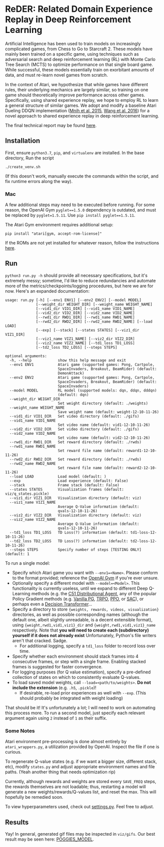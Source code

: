 # ReDER: Related Domain Experience Replay in Deep Reinforcement Learning

Artificial Intelligence has been used to train models on increasingly
complicated games, from Chess to Go to Starcraft 2. These models have
mainly been trained on a specific game, using techniques such as
adversarial search and deep reinforcement learning (RL) with Monte Carlo
Tree Search (MCTS) to optimize performance on that single board game.
While successful, these models essentially train on exorbitant amounts
of data, and must re-learn novel games from scratch.

In the context of Atari, we hypothesize that while games have different
rules, their underlying mechanics are largely similar, so training on
one game should theoretically improve performance across other games.
Specifically, using shared experience replay, we hope to employ RL to
learn a general structure of similar games. We adopt and modify a
baseline Atari Dueling DDQN implementation ([Mnih et al.
2015](https://www.nature.com/articles/nature14236.pdf), [Wang et al.
2016](https://arxiv.org/abs/1511.06581)) for a novel approach to shared
experience replay in deep reinforcement learning.

The final technical report may be found
[here](https://github.com/ringtack/RL-gina/blob/main/report/rl-gina-report.pdf).

## Installation

First, ensure `python3.7`, `pip`, and `virtualenv` are installed. In the
base directory, Run the script

    ./create_venv.sh

(If this doesn't work, manually execute the commands within the script,
and fix runtime errors along the way).

### Mac

A few additional steps may need to be executed before running. For some
reason, the OpenAI Gym `pyglet==1.5.0` dependency is outdated, and must
be replaced by `pyglet=1.5.11`. Use `pip install pyglet==1.5.11`.

The Atari Gym environment requires additional setup:

    pip install "atari[gym, accept-rom-license]"

If the ROMs are not yet installed for whatever reason, follow the
instructions [here](https://github.com/openai/atari-py#roms).

## Run

`python3 run.py -h` should provide all necessary specifications, but
it's extremely messy; sometime, I'd like to reduce redundancies and
automate more of the metrics/checkpoints/logging procedures, but here we
are for now. Here's an expanded documentation:

    usage: run.py [-h] [--env1 ENV1] [--env2 ENV2] [--model MODEL]
                  [--weight_dir WEIGHT_DIR] [--weight_name WEIGHT_NAME]
                  [--vid1_dir VID1_DIR] [--vid1_name VID1_NAME]
                  [--vid2_dir VID2_DIR] [--vid2_name VID2_NAME]
                  [--rwd1_dir RWD1_DIR] [--rwd1_name RWD1_NAME]
                  [--rwd2_dir RWD2_DIR] [--rwd2_name RWD2_NAME] [--load LOAD]
                  [--exp] [--stack] [--states STATES] [--viz1_dir VIZ1_DIR]
                  [--viz1_name VIZ1_NAME] [--viz2_dir VIZ2_DIR]
                  [--viz2_name VIZ2_NAME] [--td1_loss TD1_LOSS]
                  [--td2_loss TD2_LOSS] [--steps STEPS]

    optional arguments:
      -h, --help            show this help message and exit
      --env1 ENV1           Atari game (supported games: Pong, Cartpole,
                            SpaceInvaders, Breakout, BeamRider) (default:
                            DemonAttack)
      --env2 ENV2           Atari game (supported games: Pong, Cartpole,
                            SpaceInvaders, Breakout, BeamRider) (default:
                            SpaceInvaders)
      --model MODEL         RL model (supported models: dqn, ddqn, dddqn)
                            (default: dqn)
      --weight_dir WEIGHT_DIR
                            Set weight directory (default: ./weights)
      --weight_name WEIGHT_NAME
                            Save weight name (default: weight-12-10-11-26)
      --vid1_dir VID1_DIR   Set video directory (default: ./gifs)
      --vid1_name VID1_NAME
                            Set video name (default: vid1-12-10-11-26)
      --vid2_dir VID2_DIR   Set video directory (default: ./gifs)
      --vid2_name VID2_NAME
                            Set video name (default: vid2-12-10-11-26)
      --rwd1_dir RWD1_DIR   Set reward directory (default: ./rwds)
      --rwd1_name RWD1_NAME
                            Set reward file name (default: reward1-12-10-11-26)
      --rwd2_dir RWD2_DIR   Set reward directory (default: ./rwds)
      --rwd2_name RWD2_NAME
                            Set reward file name (default: reward2-12-10-11-26)
      --load LOAD           Load model (default: )
      --exp                 Load experience (default: False)
      --stack               Frame stack (default: False)
      --states STATES       Visualization frames (default: viz/q_states.pickle)
      --viz1_dir VIZ1_DIR   Visualization directory (default: viz)
      --viz1_name VIZ1_NAME
                            Average Q-Value information (default:
                            qvals-12-10-11-26)
      --viz2_dir VIZ2_DIR   Visualization directory (default: viz)
      --viz2_name VIZ2_NAME
                            Average Q-Value information (default:
                            qvals-12-10-11-26)
      --td1_loss TD1_LOSS   TD Loss(?) information (default: td1-loss-12-10-11-26)
      --td2_loss TD2_LOSS   TD Loss(?) information (default: td2-loss-12-10-11-26)
      --steps STEPS         Specify number of steps [TESTING ONLY] (default: 1

To run a single model:

-   Specify which Atari game you want with `--env1=<Name>`. Please
    conform to the format provided; reference the [OpenAI
    Gym](https://gym.openai.com/envs/#atari) if you're ever unsure.
-   Optionally specify a different model with `--model=<Model>`. This
    functionality is currently useless, until we expand to different
    Deep Q-Learning methods (e.g. the [C51 Distributional
    Agent](https://arxiv.org/pdf/1707.06887.pdf), any of the popular
    Policy Gradient methods (e.g. [Vanilla
    PG](https://spinningup.openai.com/en/latest/algorithms/vpg.html),
    [TRPO](https://spinningup.openai.com/en/latest/algorithms/trpo.html),
    [PPO](https://spinningup.openai.com/en/latest/algorithms/ppo.html),
    or
    [SAC](https://spinningup.openai.com/en/latest/algorithms/sac.html)),
    or perhaps even a [Decision
    Transformer](https://arxiv.org/pdf/2106.01345.pdf)...
-   Specify a directory to store
    `{weights, rewards, videos, visualization}` directories, as well as
    possible corresponding names (although the default one, albeit
    slightly unreadable, is a decent extensible format), using
    `{weight,rwd1,vid1,viz1}_dir` and `{weight,rwd1,vid1,viz1}_name`
    respectively. Note that **you will need to create each
    (subdirectory) yourself if it does not already exist**
    Unfortunately, Python's file writers aren't that cracked. Sadge.
    -   For additional logging, specify a `td1_loss` folder to record
        loss over time.
-   Specify whether each environment should stack frames into 4
    consecutive frames, or step with a single frame. Enabling stacked
    frames is suggested for faster convergence.
-   For logging purposes (for Q value estimation), specify a pre-defined
    collection of states on which to consistently evaluate Q-values.
-   To load saved model weights, call `--load=<path/to/weights>`. **Do
    not include the extension** (e.g. `.h5`, `.pickle`)!
    -   If desirable, re-load prior experiences as well with `--exp`.
        (This should probably be integrated with weight loading)

That should be it! It's unfortunately a lot; I will need to work on
automating this process more. To run a second model, just specify each
relevant argument again using `2` instead of `1` as their suffix.

### Some Notes

Atari environment pre-processing is done almost entirely by
`atari_wrappers.py`, a utilization provided by OpenAI. Inspect the file
if one is curious.

To regenerate Q-value states (e.g. if we want a bigger size, different
stack, etc), modify `states.py` and adjust appropriate environment names
and file paths. (Yeah another thing that needs optimization rip)

Currently, although rewards and weights are stored every `SAVE_FREQ`
steps, the rewards themselves are not loadable; thus, restarting a model
will generate a new weights/rewards/Q-values list, and reset the max.
This will hopefully be remedied soon.

To view hyperparameters used, check out
[settings.py](https://github.com/ringtack/RL-gina/blob/main/src/settings.py).
Feel free to adjust.

## Results

Yay! In general, generated gif files may be inspected in `viz/gifs`. Our
best result may be seen here:
[POGGIES_MODEL](https://raw.githubusercontent.com/ringtack/RL-gina/main/src/viz/good_gifs/POGGIES_MODEL_350000.gif).
